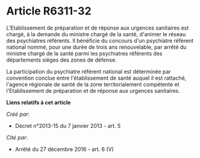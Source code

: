 # Article R6311-32

L'Etablissement de préparation et de réponse aux urgences sanitaires est chargé, à la demande du ministre chargé de la santé,
d'animer le réseau des psychiatres référents. Il bénéficie du concours d'un psychiatre référent national nommé, pour une
durée de trois ans renouvelable, par arrêté du ministre chargé de la santé parmi les psychiatres référents des départements
sièges des zones de défense.

La participation du psychiatre référent national est déterminée par convention conclue entre l'établissement de santé auquel
il est rattaché, l'agence régionale de santé de la zone territorialement compétente et l'Etablissement de préparation et de
réponse aux urgences sanitaires.

**Liens relatifs à cet article**

_Créé par_:

  - Décret n°2013-15 du 7 janvier 2013 - art. 5

_Cité par_:

  - Arrêté du 27 décembre 2016 - art. 6 (V)
